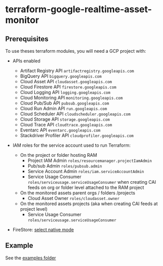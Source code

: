 # terraform-google-realtime-asset-monitor

## Prerequisites

To use theses terraform modules, you will need a GCP project with:  

- APIs enabled
  - Artifact Registry API `artifactregistry.googleapis.com`
  - BigQuery API `bigquery.googleapis.com`
  - Cloud Asset API `cloudasset.googleapis.com`
  - Cloud Firestore API `firestore.googleapis.com`
  - Cloud Logging API `logging.googleapis.com`
  - Cloud Monitoring API `monitoring.googleapis.com`
  - Cloud Pub/Sub API `pubsub.googleapis.com`
  - Cloud Run Admin API `run.googleapis.com`
  - Cloud Scheduler API `cloudscheduler.googleapis.com`
  - Cloud Storage API `storage.googleapis.com`
  - Cloud Trace API `cloudtrace.googleapis.com`
  - Eventarc API `eventarc.googleapis.com`
  - Stackdriver Profiler API `cloudprofiler.googleapis.com`

- IAM roles for the service account used to run Terraform:
  - On the project or folder hosting RAM
    - Project IAM Admin `roles/resourcemanager.projectIamAdmin`
    - Pub/sub Admin `roles/pubsub.admin`
    - Service Account Admin `roles/iam.serviceAccountAdmin`
    - Service Usage Consumer `roles/serviceusage.serviceUsageConsumer` when creating CAI feeds on org or folder level attached to the RAM project
  - On the monitored assets parent orgs / folders /projects
    - Cloud Asset Owner `roles/cloudasset.owner`
  - On the monitored assets projects (aka when creating CAI feeds at project level)
    - Service Usage Consumer `roles/serviceusage.serviceUsageConsumer`

- FireStore: [select native mode](https://cloud.google.com/datastore/docs/firestore-or-datastore)

## Example

See the [examples folder](./examples/README.md)
